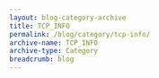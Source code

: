 ```yaml
---
layout: blog-category-archive
title: TCP_INFO
permalink: /blog/category/tcp-info/
archive-name: TCP_INFO
archive-type: Category
breadcrumb: blog
---
```

